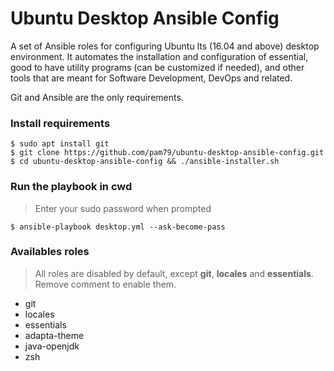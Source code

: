# Ubuntu Desktop Ansible Config
A set of Ansible roles for configuring Ubuntu lts (16.04 and above) desktop environment. It automates the installation and configuration of essential, good to have utility programs (can be customized if needed), and other tools that are meant for Software Development, DevOps and related.                                              

Git and Ansible are the only requirements.

### Install requirements
    $ sudo apt install git
    $ git clone https://github.com/pam79/ubuntu-desktop-ansible-config.git
    $ cd ubuntu-desktop-ansible-config && ./ansible-installer.sh

### Run the playbook in cwd
>Enter your sudo password when prompted

    $ ansible-playbook desktop.yml --ask-become-pass

### Availables roles
>All roles are disabled by default, except **git**, **locales** and **essentials**. Remove comment to enable them.
- git  
- locales
- essentials 
- adapta-theme
- java-openjdk
- zsh
